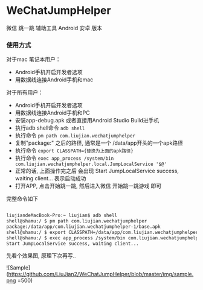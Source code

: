 # WeChatJumpHelper
微信 跳一跳 辅助工具 Android 安卓 版本

### 使用方式

对于mac 笔记本用户：
* Android手机开启开发者选项
* 用数据线连接Android手机和mac

对于所有用户：
* Android手机开启开发者选项
* 用数据线连接Android手机和PC
* 安装app-debug.apk 或者直接用Android Studio Build进手机
* 执行adb shell命令 `adb shell`
* 执行命令 `pm path com.liujian.wechatjumphelper`
* 复制"package:" 之后的路径, 通常是一个 /data/app开头的一个apk路径
* 执行命令 `export CLASSPATH={替换为上面的apk路径}`
* 执行命令 `exec app_process /system/bin com.liujian.wechatjumphelper.local.JumpLocalService '$@'`
* 正常的话, 上面操作完之后 会出现 Start JumpLocalService success, waiting client... 表示启动成功
* 打开APP, 点击开始跳一跳, 然后进入微信 开始跳一跳游戏 即可


完整命令如下
```html

liujiandeMacBook-Pro:~ liujian$ adb shell
shell@shamu:/ $ pm path com.liujian.wechatjumphelper
package:/data/app/com.liujian.wechatjumphelper-1/base.apk
shell@shamu:/ $ export CLASSPATH=/data/app/com.liujian.wechatjumphelper-1/base.apk
shell@shamu:/ $ exec app_process /system/bin com.liujian.wechatjumphelper.local.JumpLocalService '$@'
Start JumpLocalService success, waiting client...

```

先看个效果图, 原理下次再写..

![Sample](https://github.com/LiuJian2/WeChatJumpHelper/blob/master/img/sample.png =500)

